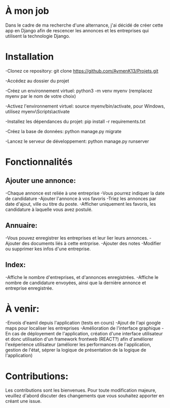 # À mon job

Dans le cadre de ma recherche d'une alternance, j'ai décidé de créer cette app en Django afin de rescencer les annonces et les entreprises qui utilisent la technologie Django.


# Installation

-Clonez ce repository: git clone https://github.com/AymenK13/Projets.git

-Accédez au dossier du projet

-Créez un environnement virtuel: python3 -m venv myenv (remplacez myenv par le nom de votre choix)

-Activez l'environnement virtuel: source myenv/bin/activate, pour Windows, utilisez myenv\Scripts\activate

-Installez les dépendances du projet: pip install -r requirements.txt

-Créez la base de données: python manage.py migrate

-Lancez le serveur de développement: python manage.py runserver

# Fonctionnalités

## Ajouter une annonce:
  -Chaque annonce est reliée à une entreprise
  -Vous pourrez indiquer la date de candidature
  -Ajouter l'annonce à vos favoris
  -Triez les annonces par date d'ajout, ville ou titre du poste.
  -Afficher uniquement les favoris, les candidature à laquelle vous avez postulé.
  
 ## Annuaire:
   -Vous pouvez enregistrer les entreprises et leur lier leurs annonces.
   -Ajouter des documents liés à cette entrprise.
   -Ajouter des notes
   -Modifier ou supprimer kes infos d'une entreprise.
  
 ## Index:
   -Affiche le nombre d'entreprises, et d'annonces enregistrées.
   -Affiche le nombre de candidature envoyées, ainsi que la dernière annonce et entreprise enregistrée.
    
 # À venir:
   -Envois d'eamil depuis l'application (tests en cours)
   -Ajout de l'api google maps pour localiser les entreprises
   -Amélioration de l'interface graphique
   -En cas de déployement de l'application, création d'une interface utilisateur 
   et donc utilisation d'un framework frontweb (REACT?) afin d'améliorer l'exéperience utilisateur (améliorer les performances de l'application, gestion de l'état,
   séprer la logique de présentation de la logique de l'application)
   
 # Contributions:
  Les contributions sont les bienvenues. Pour toute modification majeure, veuillez d'abord discuter des changements que vous souhaitez apporter en créant une issue.
    
